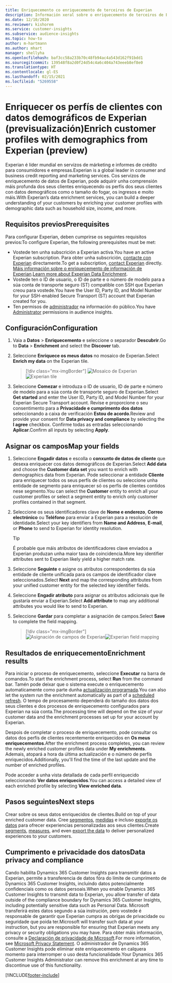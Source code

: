 ```yaml
---
title: Enriquecemento co enriquecemento de terceiros de Experian
description: Información xeral sobre o enriquecemento de terceiros de Experian.
ms.date: 12/10/2020
ms.reviewer: kishorem
ms.service: customer-insights
ms.subservice: audience-insights
ms.topic: how-to
author: m-hartmann
ms.author: mhart
manager: shellyha
ms.openlocfilehash: baf3cc58a233b70c48fb94ac4a543d162f91bdd1
ms.sourcegitcommit: 139548f8a2d0f24d54c4a6c404a743eeeb8ef8e0
ms.translationtype: HT
ms.contentlocale: gl-ES
ms.lasthandoff: 02/15/2021
ms.locfileid: "5269558"
---
```

# <a name="enrich-customer-profiles-with-demographics-from-experian-preview"></a><span data-ttu-id="68acf-103">Enriquecer os perfís de clientes con datos demográficos de Experian (previsualización)</span><span class="sxs-lookup"><span data-stu-id="68acf-103">Enrich customer profiles with demographics from Experian (preview)</span></span>

<span data-ttu-id="68acf-104">Experian é líder mundial en servizos de márketing e informes de crédito para consumidores e empresas.</span><span class="sxs-lookup"><span data-stu-id="68acf-104">Experian is a global leader in consumer and business credit reporting and marketing services.</span></span> <span data-ttu-id="68acf-105">Cos servizos de enriquecemento de datos de Experian, pode adquirir unha comprensión máis profunda dos seus clientes enriquecendo os perfís dos seus clientes con datos demográficos como o tamaño do fogar, os ingresos e moito máis.</span><span class="sxs-lookup"><span data-stu-id="68acf-105">With Experian’s data enrichment services, you can build a deeper understanding of your customers by enriching your customer profiles with demographic data such as household size, income, and more.</span></span>

## <a name="prerequisites"></a><span data-ttu-id="68acf-106">Requisitos previos</span><span class="sxs-lookup"><span data-stu-id="68acf-106">Prerequisites</span></span>

<span data-ttu-id="68acf-107">Para configurar Experian, deben cumprirse os seguintes requisitos previos:</span><span class="sxs-lookup"><span data-stu-id="68acf-107">To configure Experian, the following prerequisites must be met:</span></span>

- <span data-ttu-id="68acf-108">Vostede ten unha subscrición a Experian activa.</span><span class="sxs-lookup"><span data-stu-id="68acf-108">You have an active Experian subscription.</span></span> <span data-ttu-id="68acf-109">Para obter unha subscrición, [contacte con Experian](https://www.experian.com/marketing-services/contact) directamente.</span><span class="sxs-lookup"><span data-stu-id="68acf-109">To get a subscription, [contact Experian](https://www.experian.com/marketing-services/contact) directly.</span></span> <span data-ttu-id="68acf-110">[Máis información sobre o enriquecemento de información de Experian](https://www.experian.com/marketing-services/microsoft?cmpid=ems_web_mci_cdppage).</span><span class="sxs-lookup"><span data-stu-id="68acf-110">[Learn more about Experian Data Enrichment](https://www.experian.com/marketing-services/microsoft?cmpid=ems_web_mci_cdppage).</span></span>
- <span data-ttu-id="68acf-111">Vostede ten o ID de usuario, o ID de parte e o número de modelo para a súa conta de transporte seguro (ST) compatible con SSH que Experian creou para vostede.</span><span class="sxs-lookup"><span data-stu-id="68acf-111">You have the User ID, Party ID, and Model Number for your SSH-enabled Secure Transport (ST) account that Experian created for you.</span></span>
- <span data-ttu-id="68acf-112">Ten permisos de [administrador](permissions.md#administrator) na información do público.</span><span class="sxs-lookup"><span data-stu-id="68acf-112">You have [Administrator](permissions.md#administrator) permissions in audience insights.</span></span>

## <a name="configuration"></a><span data-ttu-id="68acf-113">Configuración</span><span class="sxs-lookup"><span data-stu-id="68acf-113">Configuration</span></span>

1. <span data-ttu-id="68acf-114">Vaia a **Datos** > **Enriquecemento** e seleccione o separador **Descubrir**.</span><span class="sxs-lookup"><span data-stu-id="68acf-114">Go to **Data** > **Enrichment** and select the **Discover** tab.</span></span>

1. <span data-ttu-id="68acf-115">Seleccione **Enriquece os meus datos** no mosaico de Experian.</span><span class="sxs-lookup"><span data-stu-id="68acf-115">Select **Enrich my data** on the Experian tile.</span></span>

   > [!div class="mx-imgBorder"]
   > <span data-ttu-id="68acf-116">![Mosaico de Experian](media/experian-tile.png "Mosaico de Experian")</span><span class="sxs-lookup"><span data-stu-id="68acf-116">![Experian tile](media/experian-tile.png "Experian tile")</span></span>

1. <span data-ttu-id="68acf-117">Seleccione **Comezar** e introduza o ID de usuario, ID de parte e número de modelo para a súa conta de transporte seguro de Experian.</span><span class="sxs-lookup"><span data-stu-id="68acf-117">Select **Get started** and enter the User ID, Party ID, and Model Number for your Experian Secure Transport account.</span></span> <span data-ttu-id="68acf-118">Revise e proporcione o seu consentimento para a **Privacidade e cumprimento dos datos** seleccionando a caixa de verificación **Estou de acordo**.</span><span class="sxs-lookup"><span data-stu-id="68acf-118">Review and provide your consent for **Data privacy and compliance** by selecting the **I agree** checkbox.</span></span> <span data-ttu-id="68acf-119">Confirme todas as entradas seleccionando **Aplicar**.</span><span class="sxs-lookup"><span data-stu-id="68acf-119">Confirm all inputs by selecting **Apply**.</span></span>

## <a name="map-your-fields"></a><span data-ttu-id="68acf-120">Asignar os campos</span><span class="sxs-lookup"><span data-stu-id="68acf-120">Map your fields</span></span>

1.  <span data-ttu-id="68acf-121">Seleccione **Engadir datos** e escolla o **conxunto de datos de cliente** que desexa enriquecer cos datos demográficos de Experian.</span><span class="sxs-lookup"><span data-stu-id="68acf-121">Select **Add data** and choose the **Customer data set** you want to enrich with demographics data from Experian.</span></span> <span data-ttu-id="68acf-122">Pode seleccionar a entidade **Cliente** para enriquecer todos os seus perfís de clientes ou seleccione unha entidade de segmento para enriquecer só os perfís de clientes contidos nese segmento.</span><span class="sxs-lookup"><span data-stu-id="68acf-122">You can select the **Customer** entity to enrich all your customer profiles or select a segment entity to enrich only customer profiles contained in that segment.</span></span>

1. <span data-ttu-id="68acf-123">Seleccione os seus identificadores clave de **Nome e enderezo**, **Correo electrónico** ou **Teléfono** para enviar a Experian para a resolución de identidade.</span><span class="sxs-lookup"><span data-stu-id="68acf-123">Select your key identifiers from **Name and Address**, **E-mail**, or **Phone** to send to Experian for identity resolution.</span></span>

   > [!TIP]
   > <span data-ttu-id="68acf-124">É probable que máis atributos de identificadores clave enviados a Experian produzan unha maior taxa de coincidencia.</span><span class="sxs-lookup"><span data-stu-id="68acf-124">More key identifier attributes sent to Experian likely yield a higher match rate.</span></span>

1. <span data-ttu-id="68acf-125">Seleccione **Seguinte** e asigne os atributos correspondentes da súa entidade de cliente unificada para os campos de identificador clave seleccionados.</span><span class="sxs-lookup"><span data-stu-id="68acf-125">Select **Next** and map the corresponding attributes from your unified customer entity for the selected key identifier fields.</span></span>

1. <span data-ttu-id="68acf-126">Seleccione **Engadir atributo** para asignar os atributos adicionais que lle gustaría enviar a Experian.</span><span class="sxs-lookup"><span data-stu-id="68acf-126">Select **Add attribute** to map any additional attributes you would like to send to Experian.</span></span>

1.  <span data-ttu-id="68acf-127">Seleccione **Gardar** para completar a asignación de campos.</span><span class="sxs-lookup"><span data-stu-id="68acf-127">Select **Save** to complete the field mapping.</span></span>

    > [!div class="mx-imgBorder"]
    > <span data-ttu-id="68acf-128">![Asignación de campos de Experian](media/experian-field-mapping.png "Asignación de campos de Experian")</span><span class="sxs-lookup"><span data-stu-id="68acf-128">![Experian field mapping](media/experian-field-mapping.png "Experian field mapping")</span></span>

## <a name="enrichment-results"></a><span data-ttu-id="68acf-129">Resultados de enriquecemento</span><span class="sxs-lookup"><span data-stu-id="68acf-129">Enrichment results</span></span>

<span data-ttu-id="68acf-130">Para iniciar o proceso de enriquecemento, seleccione **Executar** na barra de comandos.</span><span class="sxs-lookup"><span data-stu-id="68acf-130">To start the enrichment process, select **Run** from the command bar.</span></span> <span data-ttu-id="68acf-131">Tamén pode deixar que o sistema execute o enriquecemento automaticamente como parte dunha [actualización programada](system.md#schedule-tab).</span><span class="sxs-lookup"><span data-stu-id="68acf-131">You can also let the system run the enrichment automatically as part of a [scheduled refresh](system.md#schedule-tab).</span></span> <span data-ttu-id="68acf-132">O tempo de procesamento dependerá do tamaño dos datos dos seus clientes e dos procesos de enriquecemento configurados para Experian na súa conta.</span><span class="sxs-lookup"><span data-stu-id="68acf-132">The processing time will depend on the size of your customer data and the enrichment processes set up for your account by Experian.</span></span>

<span data-ttu-id="68acf-133">Despois de completar o proceso de enriquecemento, pode consultar os datos dos perfís de clientes recentemente enriquecidos en **Os meus enriquecementos**.</span><span class="sxs-lookup"><span data-stu-id="68acf-133">After the enrichment process completes, you can review the newly enriched customer profiles data under **My enrichments**.</span></span> <span data-ttu-id="68acf-134">Ademais, atopará a hora da última actualización e o número de perfís enriquecidos.</span><span class="sxs-lookup"><span data-stu-id="68acf-134">Additionally, you'll find the time of the last update and the number of enriched profiles.</span></span>

<span data-ttu-id="68acf-135">Pode acceder a unha vista detallada de cada perfil enriquecido seleccionando **Ver datos enriquecidos**.</span><span class="sxs-lookup"><span data-stu-id="68acf-135">You can access a detailed view of each enriched profile by selecting **View enriched data**.</span></span>

## <a name="next-steps"></a><span data-ttu-id="68acf-136">Pasos seguintes</span><span class="sxs-lookup"><span data-stu-id="68acf-136">Next steps</span></span>

<span data-ttu-id="68acf-137">Crear sobre os seus datos enriquecidos de clientes.</span><span class="sxs-lookup"><span data-stu-id="68acf-137">Build on top of your enriched customer data.</span></span> <span data-ttu-id="68acf-138">Cree [segmentos](segments.md), [medidas](measures.md) e incluso [exporte os datos](export-destinations.md) para ofrecer experiencias personalizadas aos seus clientes.</span><span class="sxs-lookup"><span data-stu-id="68acf-138">Create [segments](segments.md), [measures](measures.md), and even [export the data](export-destinations.md) to deliver personalized experiences to your customers.</span></span>

## <a name="data-privacy-and-compliance"></a><span data-ttu-id="68acf-139">Cumprimento e privacidade dos datos</span><span class="sxs-lookup"><span data-stu-id="68acf-139">Data privacy and compliance</span></span>

<span data-ttu-id="68acf-140">Cando habilita Dynamics 365 Customer Insights para transmitir datos a Experian, permite a transferencia de datos fóra do límite de cumprimento de Dynamics 365 Customer Insights, incluíndo datos potencialmente confidenciais como os datos persoais.</span><span class="sxs-lookup"><span data-stu-id="68acf-140">When you enable Dynamics 365 Customer Insights to transmit data to Experian, you allow transfer of data outside of the compliance boundary for Dynamics 365 Customer Insights, including potentially sensitive data such as Personal Data.</span></span> <span data-ttu-id="68acf-141">Microsoft transferirá estes datos segundo a súa instrución, pero vostede é responsable de garantir que Experian cumpra as obrigas de privacidade ou seguridade que poida ter.</span><span class="sxs-lookup"><span data-stu-id="68acf-141">Microsoft will transfer such data at your instruction, but you are responsible for ensuring that Experian meets any privacy or security obligations you may have.</span></span> <span data-ttu-id="68acf-142">Para obter máis información, consulte a [Declaración de privacidade de Microsoft](https://go.microsoft.com/fwlink/?linkid=396732).</span><span class="sxs-lookup"><span data-stu-id="68acf-142">For more information, see [Microsoft Privacy Statement](https://go.microsoft.com/fwlink/?linkid=396732).</span></span>
<span data-ttu-id="68acf-143">O administrador de Dynamics 365 Customer Insights pode eliminar este enriquecemento en calquera momento para interromper o uso desta funcionalidade.</span><span class="sxs-lookup"><span data-stu-id="68acf-143">Your Dynamics 365 Customer Insights Administrator can remove this enrichment at any time to discontinue use of this functionality.</span></span>


[!INCLUDE[footer-include](../includes/footer-banner.md)]